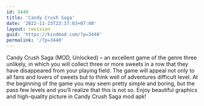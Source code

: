 ```yaml
---
id: 3440
title: 'Candy Crush Saga'
date: '2022-11-23T23:37:03+07:00'
layout: revision
guid: 'https://kindmod.com/?p=3440'
permalink: '/?p=3440'
---
```


Candy Crush Saga (MOD, Unlocked) – an excellent game of the genre three unlikely, in which you will collect three or more sweets in a row that they have disappeared from your playing field. The game will appeal not only to all fans and lovers of sweets but to think well of adventures difficult level. At the beginning of the game you may seem pretty simple and boring, but the pass few levels and you’ll realize that this is not so. Enjoy beautiful graphics and high-quality picture in Candy Crush Saga mod apk!